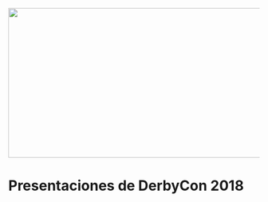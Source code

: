 <p><img src="https://www.derbycon.com/wp-content/uploads/2018/05/derbycon_8_logo.png" width="600px" height="300px" /></p>

# Presentaciones de DerbyCon 2018
